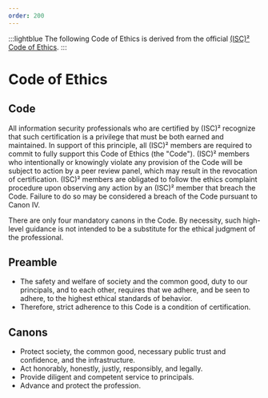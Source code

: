 ```yaml
---
order: 200
---
```


<style>
    .lightblue {
        text-align: center;
        color: #1956AF;
        border-radius: 10px;
        background-color: #E1EDFF;
        border: 1px solid #1956AF;
        padding-top: 20px;
        padding-right: 20px;
        padding-left: 20px;
        margin-bottom: 20px;
    }
</style>
:::lightblue
The following Code of Ethics is derived from the official [\(ISC\)² Code of Ethics](https://www.isc2.org/Ethics).
:::

# Code of Ethics

## Code

All information security professionals who are certified by (ISC)² recognize that such certification is a privilege that must be both earned and maintained. In support of this principle, all (ISC)² members are required to commit to fully support this Code of Ethics (the "Code"). (ISC)² members who intentionally or knowingly violate any provision of the Code will be subject to action by a peer review panel, which may result in the revocation of certification. (ISC)² members are obligated to follow the ethics complaint procedure upon observing any action by an (ISC)² member that breach the Code. Failure to do so may be considered a breach of the Code pursuant to Canon IV.

There are only four mandatory canons in the Code. By necessity, such high-level guidance is not intended to be a substitute for the ethical judgment of the professional.

## Preamble

- The safety and welfare of society and the common good, duty to our principals, and to each other, requires that we adhere, and be seen to adhere, to the highest ethical standards of behavior.
- Therefore, strict adherence to this Code is a condition of certification.

## Canons

- Protect society, the common good, necessary public trust and confidence, and the infrastructure.
- Act honorably, honestly, justly, responsibly, and legally.
- Provide diligent and competent service to principals.
- Advance and protect the profession.

